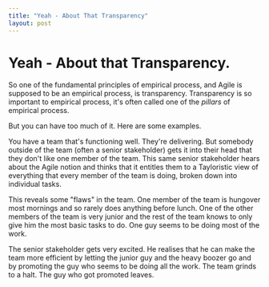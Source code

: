 ```yaml
---
title: "Yeah - About That Transparency"
layout: post 
---
```



# Yeah - About that Transparency.
So one of the fundamental principles of empirical process, and Agile is supposed to be an empirical process, is transparency.  Transparency is so important to empirical process, it's often called one of the *pillars* of empirical process.

But you can have too much of it. Here are some examples. 

You have a team that's functioning well.  They're delivering. But somebody outside of the team (often a senior stakeholder) gets it into their head that they don't like one member of the team. This same senior stakeholder hears about the Agile notion and thinks that it entitles them to a Tayloristic view of everything that every member of the team is doing, broken down into individual tasks.

This reveals some "flaws" in the team.  One member of the team is hungover most mornings and so rarely does anything before lunch.  One of the other members of the team is very junior and the rest of the team knows to only give him the most basic tasks to do. One guy seems to be doing most of the work.

The senior stakeholder gets very excited. He realises that he can make the team more efficient by letting the junior guy and the heavy boozer go and by promoting the guy who seems to be doing all the work.  The team grinds to a halt. The guy who got promoted leaves.
